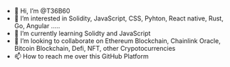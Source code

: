 - 👋 Hi, I’m @T36B60
- 👀 I’m interested in Solidity, JavaScript, CSS, Pyhton, React native, Rust, Go, Angular .....
- 🌱 I’m currently learning Solidty and JavaScript
- 💞️ I’m looking to collaborate on Ethereum Blockchain, Chainlink Oracle, Bitcoin Blockchain, Defi, NFT, other Crypotocurrencies
- 📫 How to reach me over this GitHub Platform

<!---
T36B60/T36B60 is a ✨ special ✨ repository because its `README.md` (this file) appears on your GitHub profile.
You can click the Preview link to take a look at your changes.
--->
